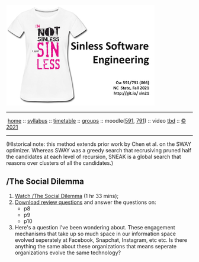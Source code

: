 <a name=top>
<a  href="https://git.io/sin21"><img  width=400 src="/docs/img/sin1.png"></a>       
<hr>
<p>
&nbsp;<a href="https://git.io/sin21">home</a> ::
<a href="https://github.com/txt/sin21/blob/master/docs/syllabus.md#top">syllabus</a> ::
<a href="https://github.com/txt/sin21/blob/master/docs/syllabus.md#timetable">timetable</a> ::
<a href="https://docs.google.com/spreadsheets/d/1n0zHiZlVYkLAEg5Lj1CVaLSEaeNy8iYjw8IMWYWs4Tk/edit?usp=sharing">groups</a> ::
moodle(<a href="https://moodle-courses2122.wolfware.ncsu.edu/course/view.php?id=3211">591</a>,
<a href="https://moodle-courses2122.wolfware.ncsu.edu/course/view.php?id=3211">791</a>) ::
video <a href="https://ncsu.hosted.panopto.com/Panopto/Pages/Sessions/List.aspx#folderID=a5998f03-01df-4c6c-91c1-ad80003f3c7c">tbd</a> ::
<a href="https://github.com/txt/sin21/blob/master/LICENSE.md#top">&copy; 2021</a>
<br>
<hr>

(HIstorical note: this method extends prior work by Chen et al. on the SWAY optimizer. Whereas SWAY was a greedy search that recrusiving pruned half the candidates at each level of recursion, SNEAK is a global search that reasons over clusters of  all the candidates.)


## /The Social Dilemma

1. [Watch /The Social Dilemma](https://www.documentaryarea.tv/player.php?title=The%20Social%20Dilemma) (1 hr 33 mins);
2. [Download review questions](https://drive.google.com/file/d/1Z9KysBogheudj2L02s8LFyYlyNYNeS_M/view) and
   answer the questions on:
   - p8
   - p9
   - p10
3. Here's a question I've been  wondering about. These engagement
   mechanisms that take up so much space
   in our  information space evolved seperately at Facebook, Snapchat,
   Instagram, etc etc. Is there anything the same about these
   organizations that means seperate organizations evolve the same
   technology?
